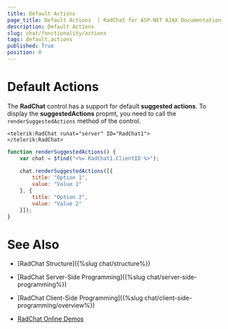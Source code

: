 ```yaml
---
title: Default Actions 
page_title: Default Actions  | RadChat for ASP.NET AJAX Documentation
description: Default Actions 
slug: chat/functionality/actions
tags: default,actions
published: True
position: 0
---
```


# Default Actions

The **RadChat** control has a support for default **suggested actions**. To display the **suggestedActions** propmt, you need to call  the `renderSuggestedActions` method of the control.

````ASPX
<telerik:RadChat runat="server" ID="RadChat1">
</telerik:RadChat>
 ````

````JavaScript
function renderSuggestedActions() {
    var chat = $find("<%= RadChat1.ClientID %>");
                  
    chat.renderSuggestedActions([{
        title: "Option 1",
        value: "Value 1"
    }, {
        title: "Option 2",
        value: "Value 2"
    }]);
}
````




# See Also

 * [RadChat Structure]({%slug chat/structure%})

 * [RadChat Server-Side Programming]({%slug chat/server-side-programming%})

 * [RadChat Client-Side Programming]({%slug chat/client-side-programming/overview%})

 * [RadChat Online Demos](http://demos.telerik.com/aspnet-ajax/chat/overview/defaultcs.aspx)

 